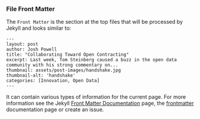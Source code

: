 
### File Front Matter
The `Front Matter` is the section at the top files that will be processed by
Jekyll and looks similar to:
```
---
layout: post
author: Josh Powell
title: "Collaborating Toward Open Contracting"
excerpt: Last week, Tom Steinberg caused a buzz in the open data community with his strong commentary on...
thumbnail: assets/post-images/handshake.jpg
thumbnail-alt: 'handshake'
categories: [Innovation, Open Data]
---
```
It can contain various types of information for the current page. For more information see the Jekyll [Front Matter Documentation](http://jekyllrb.com/docs/frontmatter)
page, the [frontmatter](./manual/frontmatter.md) documentation page or create an issue.
